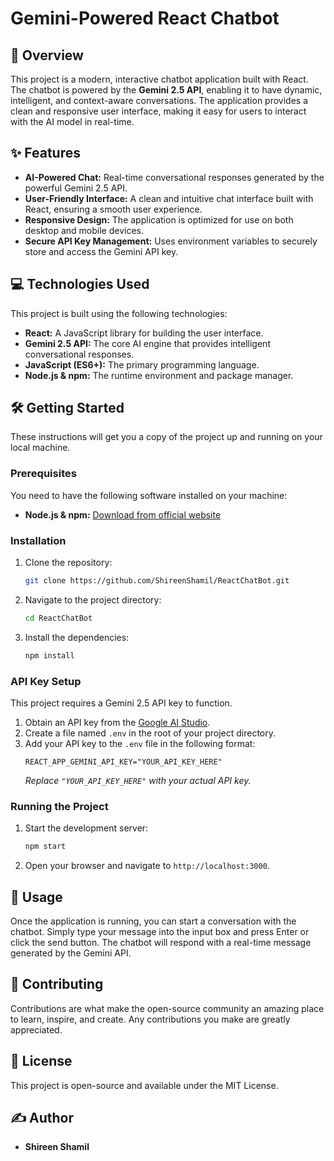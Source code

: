 # Gemini-Powered React Chatbot

## 🚀 Overview

This project is a modern, interactive chatbot application built with React. The chatbot is powered by the **Gemini 2.5 API**, enabling it to have dynamic, intelligent, and context-aware conversations. The application provides a clean and responsive user interface, making it easy for users to interact with the AI model in real-time.

## ✨ Features

  * **AI-Powered Chat:** Real-time conversational responses generated by the powerful Gemini 2.5 API.
  * **User-Friendly Interface:** A clean and intuitive chat interface built with React, ensuring a smooth user experience.
  * **Responsive Design:** The application is optimized for use on both desktop and mobile devices.
  * **Secure API Key Management:** Uses environment variables to securely store and access the Gemini API key.

## 💻 Technologies Used

This project is built using the following technologies:

  * **React:** A JavaScript library for building the user interface.
  * **Gemini 2.5 API:** The core AI engine that provides intelligent conversational responses.
  * **JavaScript (ES6+):** The primary programming language.
  * **Node.js & npm:** The runtime environment and package manager.

## 🛠 Getting Started

These instructions will get you a copy of the project up and running on your local machine.

### Prerequisites

You need to have the following software installed on your machine:

  * **Node.js & npm:** [Download from official website](https://nodejs.org/)

### Installation

1.  Clone the repository:
    ```bash
    git clone https://github.com/ShireenShamil/ReactChatBot.git
    ```
2.  Navigate to the project directory:
    ```bash
    cd ReactChatBot
    ```
3.  Install the dependencies:
    ```bash
    npm install
    ```

### API Key Setup

This project requires a Gemini 2.5 API key to function.

1.  Obtain an API key from the [Google AI Studio](https://aistudio.google.com/app/apikey).
2.  Create a file named `.env` in the root of your project directory.
3.  Add your API key to the `.env` file in the following format:
    ```env
    REACT_APP_GEMINI_API_KEY="YOUR_API_KEY_HERE"
    ```
    *Replace `"YOUR_API_KEY_HERE"` with your actual API key.*

### Running the Project

1.  Start the development server:
    ```bash
    npm start
    ```
2.  Open your browser and navigate to `http://localhost:3000`.

## 📜 Usage

Once the application is running, you can start a conversation with the chatbot. Simply type your message into the input box and press Enter or click the send button. The chatbot will respond with a real-time message generated by the Gemini API.

## 🤝 Contributing

Contributions are what make the open-source community an amazing place to learn, inspire, and create. Any contributions you make are greatly appreciated.

## 📄 License

This project is open-source and available under the MIT License.

## ✍️ Author

  * **Shireen Shamil**
